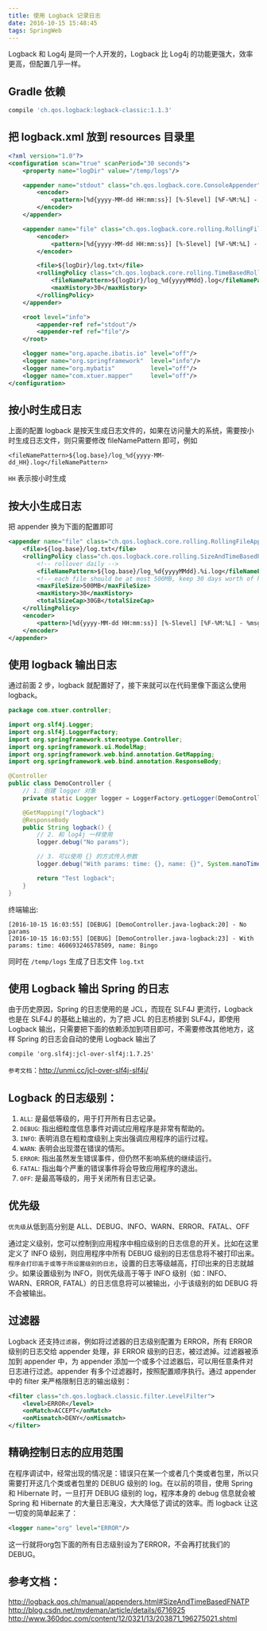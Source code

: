 ```yaml
---
title: 使用 Logback 记录日志
date: 2016-10-15 15:48:45
tags: SpringWeb
---
```

Logback 和 Log4j 是同一个人开发的，Logback 比 Log4j 的功能更强大，效率更高，但配置几乎一样。

<!--more-->

## Gradle 依赖
```groovy
compile 'ch.qos.logback:logback-classic:1.1.3'
```

## 把 logback.xml 放到 resources 目录里
```xml
<?xml version="1.0"?>
<configuration scan="true" scanPeriod="30 seconds">
    <property name="logDir" value="/temp/logs"/>

    <appender name="stdout" class="ch.qos.logback.core.ConsoleAppender">
        <encoder>
            <pattern>[%d{yyyy-MM-dd HH:mm:ss}] [%-5level] [%F-%M:%L] - %msg%n</pattern>
        </encoder>
    </appender>

    <appender name="file" class="ch.qos.logback.core.rolling.RollingFileAppender">
        <encoder>
            <pattern>[%d{yyyy-MM-dd HH:mm:ss}] [%-5level] [%F-%M:%L] - %msg%n</pattern>
        </encoder>

        <file>${logDir}/log.txt</file>
        <rollingPolicy class="ch.qos.logback.core.rolling.TimeBasedRollingPolicy">
            <fileNamePattern>${logDir}/log_%d{yyyyMMdd}.log</fileNamePattern>
            <maxHistory>30</maxHistory>
        </rollingPolicy>
    </appender>

    <root level="info">
        <appender-ref ref="stdout"/>
        <appender-ref ref="file"/>
    </root>

    <logger name="org.apache.ibatis.io" level="off"/>
    <logger name="org.springframework"  level="info"/>
    <logger name="org.mybatis"          level="off"/>
    <logger name="com.xtuer.mapper"     level="off"/>
</configuration>
```

## 按小时生成日志
上面的配置 logback 是按天生成日志文件的，如果在访问量大的系统，需要按小时生成日志文件，则只需要修改 fileNamePattern 即可，例如 

```
<fileNamePattern>${log.base}/log_%d{yyyy-MM-dd_HH}.log</fileNamePattern>
```
`HH` 表示按小时生成

## 按大小生成日志

把 appender 换为下面的配置即可

```xml
<appender name="file" class="ch.qos.logback.core.rolling.RollingFileAppender">
    <file>${log.base}/log.txt</file>
    <rollingPolicy class="ch.qos.logback.core.rolling.SizeAndTimeBasedRollingPolicy">
        <!-- rollover daily -->
        <fileNamePattern>${log.base}/log_%d{yyyyMMdd}.%i.log</fileNamePattern>
        <!-- each file should be at most 500MB, keep 30 days worth of history, but at most 30GB -->
        <maxFileSize>500MB</maxFileSize>
        <maxHistory>30</maxHistory>
        <totalSizeCap>30GB</totalSizeCap>
    </rollingPolicy>
    <encoder>
        <pattern>[%d{yyyy-MM-dd HH:mm:ss}] [%-5level] [%F-%M:%L] - %msg%n</pattern>
    </encoder>
</appender>
```

## 使用 logback 输出日志

通过前面 2 步，logback 就配置好了，接下来就可以在代码里像下面这么使用 logback。

```java
package com.xtuer.controller;

import org.slf4j.Logger;
import org.slf4j.LoggerFactory;
import org.springframework.stereotype.Controller;
import org.springframework.ui.ModelMap;
import org.springframework.web.bind.annotation.GetMapping;
import org.springframework.web.bind.annotation.ResponseBody;

@Controller
public class DemoController {
    // 1. 创建 logger 对象
    private static Logger logger = LoggerFactory.getLogger(DemoController.class);

    @GetMapping("/logback")
    @ResponseBody
    public String logback() {
        // 2. 和 log4j 一样使用
        logger.debug("No params");

        // 3. 可以使用 {} 的方式传入参数
        logger.debug("With params: time: {}, name: {}", System.nanoTime(), "Bingo");

        return "Test logback";
    }
}
```

终端输出:

```
[2016-10-15 16:03:55] [DEBUG] [DemoController.java-logback:20] - No params
[2016-10-15 16:03:55] [DEBUG] [DemoController.java-logback:23] - With params: time: 460693246578509, name: Bingo
```

同时在 `/temp/logs` 生成了日志文件 `log.txt`

## 使用 Logback 输出 Spring 的日志

由于历史原因，Spring 的日志使用的是 JCL，而现在 SLF4J 更流行，Logback 也是在 SLF4J 的基础上输出的，为了把 JCL 的日志桥接到 SLF4J，即使用 Logback 输出，只需要把下面的依赖添加到项目即可，不需要修改其他地方，这样 Spring 的日志会自动的使用 Logback 输出了

```xml
compile 'org.slf4j:jcl-over-slf4j:1.7.25'
```

`参考文档`：<http://unmi.cc/jcl-over-slf4j-slf4j/>

## Logback 的日志级别：

1. `ALL`: 是最低等级的，用于打开所有日志记录。 
2. `DEBUG`: 指出细粒度信息事件对调试应用程序是非常有帮助的。
3. `INFO`: 表明消息在粗粒度级别上突出强调应用程序的运行过程。 
4. `WARN`: 表明会出现潜在错误的情形。
5. `ERROR`: 指出虽然发生错误事件，但仍然不影响系统的继续运行。
6. `FATAL`: 指出每个严重的错误事件将会导致应用程序的退出。
7. `OFF`: 是最高等级的，用于关闭所有日志记录。

## 优先级
`优先级`从低到高分别是 ALL、DEBUG、INFO、WARN、ERROR、FATAL、OFF

通过定义级别，您可以控制到应用程序中相应级别的日志信息的开关。比如在这里定义了 INFO 级别，则应用程序中所有 DEBUG 级别的日志信息将不被打印出来。`程序会打印高于或等于所设置级别的日志`，设置的日志等级越高，打印出来的日志就越少。如果设置级别为 INFO，则优先级高于等于 INFO 级别（如：INFO、 WARN、ERROR, FATAL）的日志信息将可以被输出，小于该级别的如 DEBUG 将不会被输出。

## 过滤器
Logback 还支持`过滤器`，例如将过滤器的日志级别配置为 ERROR，所有 ERROR 级别的日志交给 appender 处理，非 ERROR 级别的日志，被过滤掉。过滤器被添加到 appender 中，为 appender 添加一个或多个过滤器后，可以用任意条件对日志进行过滤。appender 有多个过滤器时，按照配置顺序执行。通过 appender 中的 filter 来严格限制日志的输出级别：

```xml
<filter class="ch.qos.logback.classic.filter.LevelFilter">
	<level>ERROR</level>
	<onMatch>ACCEPT</onMatch>
	<onMismatch>DENY</onMismatch>
</filter>
```

## 精确控制日志的应用范围
在程序调试中，经常出现的情况是：错误只在某一个或者几个类或者包里，所以只需要打开这几个类或者包里的 DEBUG 级别的 log。在以前的项目，使用 Spring 和 Hibernate 时，一旦打开 DEBUG 级别的 log，程序本身的 debug 信息就会被 Spring 和 Hibernate 的大量日志淹没，大大降低了调试的效率。而 logback 让这一切变的简单起来了：

```xml
<logger name="org" level="ERROR"/>
```

这一行就将org包下面的所有日志级别设为了ERROR，不会再打扰我们的 DEBUG。

## 参考文档：

<http://logback.qos.ch/manual/appenders.html#SizeAndTimeBasedFNATP>
<http://blog.csdn.net/mydeman/article/details/6716925>
<http://www.360doc.com/content/12/0321/13/203871_196275021.shtml>

